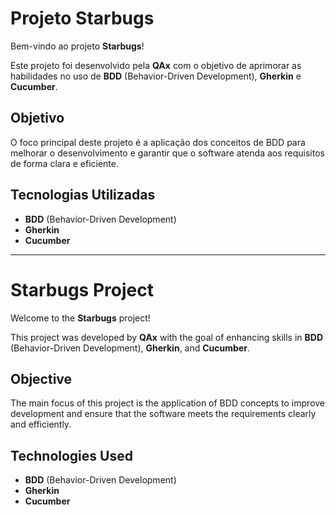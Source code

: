 # Projeto Starbugs

Bem-vindo ao projeto **Starbugs**!

Este projeto foi desenvolvido pela **QAx** com o objetivo de aprimorar as habilidades no uso de **BDD** (Behavior-Driven Development), **Gherkin** e **Cucumber**.

## Objetivo

O foco principal deste projeto é a aplicação dos conceitos de BDD para melhorar o desenvolvimento e garantir que o software atenda aos requisitos de forma clara e eficiente.

## Tecnologias Utilizadas

- **BDD** (Behavior-Driven Development)
- **Gherkin**
- **Cucumber**

---

# Starbugs Project

Welcome to the **Starbugs** project!

This project was developed by **QAx** with the goal of enhancing skills in **BDD** (Behavior-Driven Development), **Gherkin**, and **Cucumber**.

## Objective

The main focus of this project is the application of BDD concepts to improve development and ensure that the software meets the requirements clearly and efficiently.

## Technologies Used

- **BDD** (Behavior-Driven Development)
- **Gherkin**
- **Cucumber**
